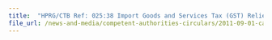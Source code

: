 ```yaml
---
title:  "HPRG/CTB Ref: 025:38 Import Goods and Services Tax (GST) Relief for Clinical Trial Materials (CTM)" 
file_url: /news-and-media/competent-authorities-circulars/2011-09-01-ca3.pdf
---
```

